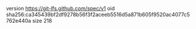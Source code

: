version https://git-lfs.github.com/spec/v1
oid sha256:ca345439bf2df9278b56f3f2aceeb5516d5a871b605f9520ac4077c5762e440a
size 218
